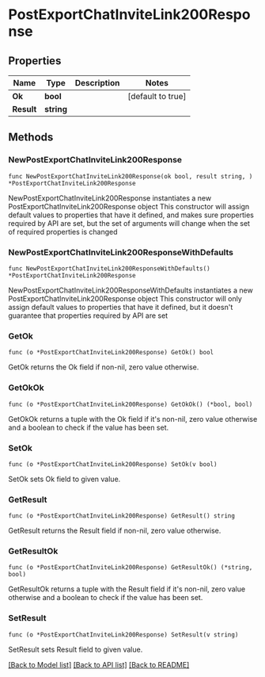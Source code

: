 # PostExportChatInviteLink200Response

## Properties

Name | Type | Description | Notes
------------ | ------------- | ------------- | -------------
**Ok** | **bool** |  | [default to true]
**Result** | **string** |  | 

## Methods

### NewPostExportChatInviteLink200Response

`func NewPostExportChatInviteLink200Response(ok bool, result string, ) *PostExportChatInviteLink200Response`

NewPostExportChatInviteLink200Response instantiates a new PostExportChatInviteLink200Response object
This constructor will assign default values to properties that have it defined,
and makes sure properties required by API are set, but the set of arguments
will change when the set of required properties is changed

### NewPostExportChatInviteLink200ResponseWithDefaults

`func NewPostExportChatInviteLink200ResponseWithDefaults() *PostExportChatInviteLink200Response`

NewPostExportChatInviteLink200ResponseWithDefaults instantiates a new PostExportChatInviteLink200Response object
This constructor will only assign default values to properties that have it defined,
but it doesn't guarantee that properties required by API are set

### GetOk

`func (o *PostExportChatInviteLink200Response) GetOk() bool`

GetOk returns the Ok field if non-nil, zero value otherwise.

### GetOkOk

`func (o *PostExportChatInviteLink200Response) GetOkOk() (*bool, bool)`

GetOkOk returns a tuple with the Ok field if it's non-nil, zero value otherwise
and a boolean to check if the value has been set.

### SetOk

`func (o *PostExportChatInviteLink200Response) SetOk(v bool)`

SetOk sets Ok field to given value.


### GetResult

`func (o *PostExportChatInviteLink200Response) GetResult() string`

GetResult returns the Result field if non-nil, zero value otherwise.

### GetResultOk

`func (o *PostExportChatInviteLink200Response) GetResultOk() (*string, bool)`

GetResultOk returns a tuple with the Result field if it's non-nil, zero value otherwise
and a boolean to check if the value has been set.

### SetResult

`func (o *PostExportChatInviteLink200Response) SetResult(v string)`

SetResult sets Result field to given value.



[[Back to Model list]](../README.md#documentation-for-models) [[Back to API list]](../README.md#documentation-for-api-endpoints) [[Back to README]](../README.md)


